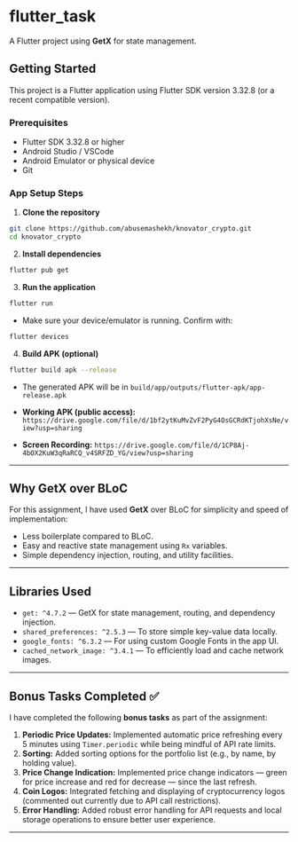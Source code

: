 # flutter_task

A Flutter project using **GetX** for state management.

## Getting Started

This project is a Flutter application using Flutter SDK version 3.32.8 (or a recent compatible version).

### Prerequisites

* Flutter SDK 3.32.8 or higher
* Android Studio / VSCode
* Android Emulator or physical device
* Git

### App Setup Steps

1. **Clone the repository**

```bash
git clone https://github.com/abusemashekh/knovator_crypto.git
cd knovator_crypto
```

2. **Install dependencies**

```bash
flutter pub get
```

3. **Run the application**

```bash
flutter run
```

* Make sure your device/emulator is running. Confirm with:

```bash
flutter devices
```

4. **Build APK (optional)**

```bash
flutter build apk --release
```

* The generated APK will be in `build/app/outputs/flutter-apk/app-release.apk`

* **Working APK (public access):** `https://drive.google.com/file/d/1bf2ytKuMvZvF2PyG4OsGCRdKTjohXsNe/view?usp=sharing`

* **Screen Recording:** `https://drive.google.com/file/d/1CP8Aj-4bOX2KuW3qRaRCQ_v4SRFZD_YG/view?usp=sharing`

---

## Why GetX over BLoC

For this assignment, I have used **GetX** over BLoC for simplicity and speed of implementation:

* Less boilerplate compared to BLoC.
* Easy and reactive state management using `Rx` variables.
* Simple dependency injection, routing, and utility facilities.

---

## Libraries Used

* `get: ^4.7.2` — GetX for state management, routing, and dependency injection.
* `shared_preferences: ^2.5.3` — To store simple key-value data locally.
* `google_fonts: ^6.3.2` — For using custom Google Fonts in the app UI.
* `cached_network_image: ^3.4.1` — To efficiently load and cache network images.

---

## Bonus Tasks Completed ✅

I have completed the following **bonus tasks** as part of the assignment:

1. **Periodic Price Updates:** Implemented automatic price refreshing every 5 minutes using `Timer.periodic` while being mindful of API rate limits.
2. **Sorting:** Added sorting options for the portfolio list (e.g., by name, by holding value).
3. **Price Change Indication:** Implemented price change indicators — green for price increase and red for decrease — since the last refresh.
4. **Coin Logos:** Integrated fetching and displaying of cryptocurrency logos (commented out currently due to API call restrictions).
5. **Error Handling:** Added robust error handling for API requests and local storage operations to ensure better user experience.

---
